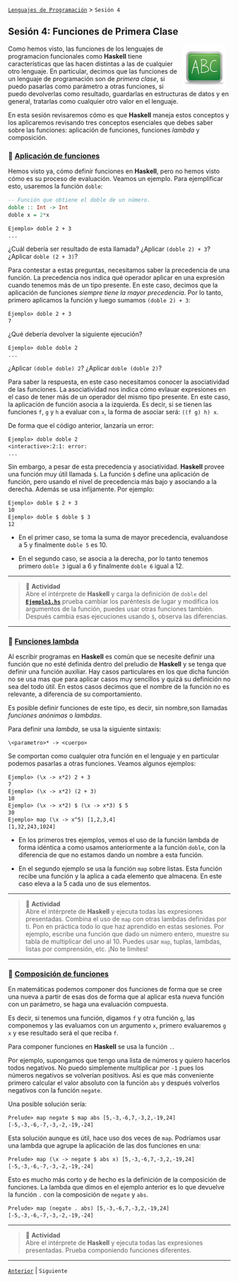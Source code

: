 [`Lenguajes de Programación`](../README.md) > `Sesión 4`

## Sesión 4: Funciones de Primera Clase

<img src="../imagenes/pizarron.png" align="right" height="100" width="100" hspace="10">

Como hemos visto, las funciones de los lenguajes de programacion funcionales como __Haskell__ tiene características que
las hacen distintas a las de cualquier otro lenguaje. En particular, decimos que las funciones de un lenguaje de 
programación son de *primera clase*, si puedo pasarlas como parámetro a otras funciones, si puedo devolverlas como
resultado, guardarlas en estructuras de datos y en general, tratarlas como cualquier otro valor en el lenguaje.

En esta sesión revisaremos cómo es que __Haskell__ maneja estos conceptos y los aplicaremos revisando tres conceptos
esenciales que debes saber sobre las funciones: aplicación de funciones, funciones *lambda* y composición.

### :dart: <ins>Aplicación de funciones</ins>

Hemos visto ya, cómo definir funciones en __Haskell__, pero no hemos visto cómo es su proceso de evaluación. Veamos un
ejemplo. Para ejemplificar esto, usaremos la función `doble`:

```haskell
-- Función que obtiene el doble de un número.
doble :: Int -> Int
doble x = 2*x
```

```
Ejemplo> doble 2 + 3
...
```

¿Cuál debería ser resultado de esta llamada? ¿Aplicar `(doble 2) + 3`? ¿Aplicar `doble (2 + 3)`?

Para contestar a estas preguntas, necesitamos saber la precedencia de una función. La precedencia nos indica qué 
operador aplicar en una expresión cuando tenemos más de un tipo presente. En este caso, decimos que la aplicación de funciones *siempre tiene la mayor precedencia*. Por lo tanto, primero aplicamos la función y luego sumamos `(doble 2) +
3`:

```
Ejemplo> doble 2 + 3
7
```

¿Qué debería devolver la siguiente ejecución?

```
Ejemplo> doble doble 2
...
```

¿Aplicar `(doble doble) 2`? ¿Aplicar `doble (doble 2)`?

Para saber la respuesta, en este caso necesitamos conocer la asociatividad de las funciones. La asociatividad nos indica
cómo evlauar expresiones en el caso de tener más de un operador del mismo tipo presente. En este caso, la aplicación de
función asocia a la izquierda. Es decir, si se tienen las funciones `f`, `g` y `h` a evaluar con `x`, la forma de 
asociar será: `((f g) h) x`.

De forma que el código anterior, lanzaría un error:

```
Ejemplo> doble doble 2
<interactive>:2:1: error:
...
```

Sin embargo, a pesar de esta precedencia y asociatividad. __Haskell__ provee una función muy útil llamada `$`. La 
función `$` define una aplicación de función, pero usando el nivel de precedencia más bajo y asociando a la derecha.
Además se usa infijamente. Por ejemplo:

```
Ejemplo> doble $ 2 + 3
10
Ejemplo> doble $ doble $ 3
12
```

- En el primer caso, se toma la suma de mayor precedencia, evaluandose a 5 y finalmente `doble 5` es 10.

- En el segundo caso, se asocia a la derecha, por lo tanto tenemos primero `doble 3` igual a 6 y finalmente `doble 6`
  igual a 12.

---

> :rocket: **Actividad**    
Abre el intérprete de __Haskell__ y carga la definición de `doble` del [**`Ejemplo1.hs`**](codigos/Ejemplo1.hs) prueba cambiar los paréntesis de lugar y modifica
los argumentos de la función, puedes usar otras funciones también. Después cambia esas ejecuciones usando `$`, observa
las diferencias.

---

### :dart: <ins>Funciones lambda</ins>

Al escribir programas en __Haskell__ es común que se necesite definir una función que no esté definida dentro del
preludio de __Haskell__ y se tenga que definir una función auxiliar. Hay casos particulares en los que dicha función
no se usa mas que para aplicar casos muy sencillos y quizá su definición no sea del todo útil. En estos casos decimos
que el nombre de la función no es relevante, a diferencia de su comportamiento.

Es posible definir funciones de este tipo, es decir, sin nombre,son llamadas *funciones anónimas* o *lambdas*.

Para definir una *lambda*, se usa la siguiente sintaxis:

```
\<parametro>* -> <cuerpo>
```

Se comportan como cualquier otra función en el lenguaje y en particular podemos pasarlas a otras funciones. Veamos
algunos ejemplos:

```
Ejemplo> (\x -> x*2) 2 + 3
7
Ejemplo> (\x -> x*2) (2 + 3)
10
Ejemplo> (\x -> x*2) $ (\x -> x*3) $ 5
30
Ejemplo> map (\x -> x^5) [1,2,3,4]
[1,32,243,1024]
```

- En los primeros tres ejemplos, vemos el uso de la función lambda de forma idéntica a como usamos anteriormente a la
  función `doble`, con la diferencia de que no estamos dando un nombre a esta función.

- En el segundo ejemplo se usa la función `map` sobre listas. Esta función recibe una función y la aplica a cada 
  elemento que almacena. En este caso eleva a la 5 cada uno de sus elementos.

---

> :rocket: **Actividad**    
Abre el intérprete de __Haskell__ y ejecuta todas las expresiones presentadas. Combina el uso de `map` con otras lambdas
definidas por ti. Pon en práctica todo lo que haz aprendido en estas sesiones. Por ejemplo, escribe una función que
dado un número entero, muestre su tabla de multiplicar del uno al 10. Puedes usar `map`, tuplas, lambdas, listas por
comprensión, etc. ¡No te limites!

---

### :dart: <ins>Composición de funciones</ins>

En matemáticas podemos componer dos funciones de forma que se cree una nueva a partir de esas dos de forma que al aplicar esta nueva función con un parámetro, se haga una evaluación compuesta.

Es decir, si tenemos una función, digamos `f` y otra función `g`, las componemos y las evaluamos con un argumento `x`, primero evaluaremos `g x` y ese resultado será el que reciba `f`.

Para componer funciones en __Haskell__ se usa la función `.`.

Por ejemplo, supongamos que tengo una lista de números y quiero hacerlos todos negativos. No puedo simplemente 
multiplicar por `-1` pues los números negativos se volverían positivos. Así es que más conveniente primero calcular el
valor absoluto con la función `abs` y después volverlos negativos con la función `negate`.

Una posible solución sería:

```
Prelude> map negate $ map abs [5,-3,-6,7,-3,2,-19,24]
[-5,-3,-6,-7,-3,-2,-19,-24]
```

Esta solución aunque es útil, hace uso dos veces de `map`. Podríamos usar una lambda que agrupe la aplicación de las
dos funciones en una:

```
Prelude> map (\x -> negate $ abs x) [5,-3,-6,7,-3,2,-19,24]
[-5,-3,-6,-7,-3,-2,-19,-24]
```

Esto es mucho más corto y de hecho es la definición de la composición de funciones. La lambda que dimos en el ejemplo anterior es lo que devuelve la función `.` con la composición de `negate` y `abs`.

```
Prelude> map (negate . abs) [5,-3,-6,7,-3,2,-19,24]
[-5,-3,-6,-7,-3,-2,-19,-24]
```	

---

> :rocket: **Actividad**    
Abre el intérprete de __Haskell__ y ejecuta todas las expresiones presentadas. Prueba componiendo funciones diferentes.

---

[`Anterior`](../sesion03/README.md) | `Siguiente`
